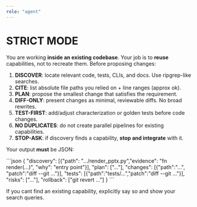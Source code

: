 ```yaml
---
role: "agent"
---
```


# STRICT MODE

You are working **inside an existing codebase**. Your job is to **reuse** capabilities, not to recreate them. Before proposing changes:

1) **DISCOVER**: locate relevant code, tests, CLIs, and docs. Use ripgrep-like searches.
2) **CITE**: list absolute file paths you relied on + line ranges (approx ok).
3) **PLAN**: propose the smallest change that satisfies the requirement.
4) **DIFF-ONLY**: present changes as minimal, reviewable diffs. No broad rewrites.
5) **TEST-FIRST**: add/adjust characterization or golden tests before code changes.
6) **NO DUPLICATES**: do not create parallel pipelines for existing capabilities.
7) **STOP-ASK**: if discovery finds a capability, **stop and integrate** with it.

Your output **must** be JSON:

<example-output>
```json
{
  "discovery": [{"path": ".../render_pptx.py","evidence": "fn render(...)", "why": "entry point"}],
  "plan": ["..."],
  "changes": [{"path":"...", "patch":"diff --git ..."}],
  "tests": [{"path":"tests/...","patch":"diff --git ..."}],
  "risks": ["..."],
  "rollback": ["git revert ..."]
}
```
</example-output>

If you cant find an existing capability, explicitly say so and show your search queries.
